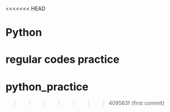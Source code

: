 <<<<<<< HEAD
# Python
regular codes practice
=======
# python_practice
>>>>>>> 409563f (first commit)
